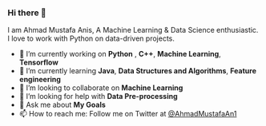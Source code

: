 ### Hi there 👋


I am Ahmad Mustafa Anis, A Machine Learning & Data Science enthusiastic. I love to work with Python on data-driven projects.

- 🔭 I’m currently working on **Python** , **C++**, **Machine Learning**, **Tensorflow**
- 🌱 I’m currently learning **Java**, **Data Structures and Algorithms**, **Feature engineering**
- 👯 I’m looking to collaborate on **Machine Learning**
- 🤔 I’m looking for help with **Data Pre-processing**
- 💬 Ask me about **My Goals**
- 📫 How to reach me: Follow me on Twitter at [@AhmadMustafaAn1](https://twitter.com/AhmadMustafaAn1)


